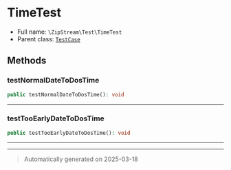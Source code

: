 
# TimeTest





* Full name: `\ZipStream\Test\TimeTest`
* Parent class: [`TestCase`](../../PHPUnit/Framework/TestCase.md)




## Methods


### testNormalDateToDosTime



```php
public testNormalDateToDosTime(): void
```












***

### testTooEarlyDateToDosTime



```php
public testTooEarlyDateToDosTime(): void
```












***


***
> Automatically generated on 2025-03-18
